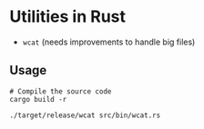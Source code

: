 # Utilities in Rust

* `wcat` (needs improvements to handle big files)

## Usage

``` shell
# Compile the source code
cargo build -r

./target/release/wcat src/bin/wcat.rs
```
